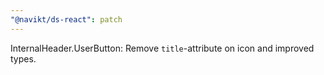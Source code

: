 ```yaml
---
"@navikt/ds-react": patch
---
```


InternalHeader.UserButton: Remove `title`-attribute on icon and improved types.
